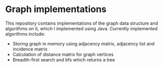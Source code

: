 # Graph implementations

This repository contains implementations of the graph data structure and algorithms on it, which I implemented using Java. Currently implemented algorithms include:

- Storing graph in memory using adjacency matrix, adjacency list and incidence matrix
- Calculation of distance matrix for graph vertices
- Breadth-first search and bfs which returns a tree